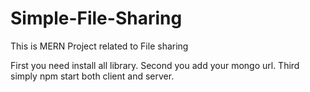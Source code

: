 # Simple-File-Sharing
This is MERN Project related to File sharing 

First you need install all library.
Second you add your mongo url.
Third simply npm start both client and server.

